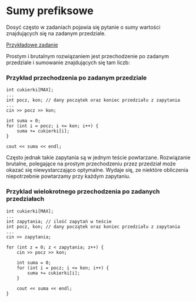 # Sumy prefiksowe

Dosyć często w zadaniach pojawia się pytanie o sumy wartości znajdujących się na zadanym przedziale.

[Przykładowe zadanie](halloween.pdf)


Prostym i brutalnym rozwiązaniem jest przechodzenie po zadanym przedziale i sumowanie znajdujących się tam liczb:

### Przykład przechodzenia po zadanym przedziale
```
int cukierki[MAX];
...
int pocz, kon; // dany początek oraz koniec przedziału z zapytania
...
cin >> pocz >> kon;

int suma = 0;
for (int i = pocz; i <= kon; i++) {
    suma += cukierki[i];
}

cout << suma << endl;
```
Często jednak takie zapytania są w jednym teście powtarzane. 
Rozwiązanie brutalne, polegające na prostym przechodzeniu przez przedział może okazać się niewystarczająco
optymalne. Wydaje się, ze niektóre obliczenia niepotrzebnie powtarzamy przy każdym zapytaniu.

### Przyklad wielokrotnego przechodzenia po zadanych przedziałach
```
int cukierki[MAX];
...
int zapytania; // ilość zapytań w teście
int pocz, kon; // dany początek oraz koniec przedziału z zapytania
...
cin >> zapytania;

for (int z = 0; z < zapytania; z++) {
    cin >> pocz >> kon;

    int suma = 0;
    for (int i = pocz; i <= kon; i++) {
        suma += cukierki[i];
    }

    cout << suma << endl;
}

```
